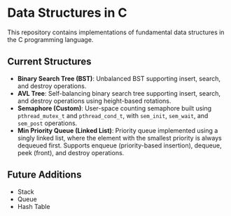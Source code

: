 # Data Structures in C

This repository contains implementations of fundamental data structures in the C programming language. 

## Current Structures

- **Binary Search Tree (BST)**: Unbalanced BST supporting insert, search, and destroy operations.
- **AVL Tree**: Self-balancing binary search tree supporting insert, search, and destroy operations using height-based rotations.
- **Semaphore (Custom)**: User-space counting semaphore built using `pthread_mutex_t` and `pthread_cond_t`, with `sem_init`, `sem_wait`, and `sem_post` operations.
- **Min Priority Queue (Linked List)**: Priority queue implemented using a singly linked list, where the element with the smallest priority is always dequeued first. Supports enqueue (priority-based insertion), dequeue, peek (front), and destroy operations.

## Future Additions

- Stack
- Queue
- Hash Table